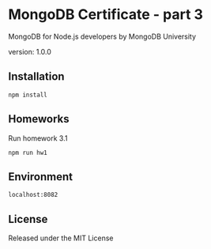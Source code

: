 # MongoDB Certificate - part 3
MongoDB for Node.js developers by MongoDB University

version: 1.0.0


## Installation
```
npm install
```

## Homeworks
Run homework 3.1
```
npm run hw1
```

## Environment
```
localhost:8082
```

## License

Released under the MIT License

